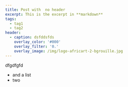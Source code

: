 ```yaml
---
title: Post with  no header
excerpt: This is the excerpt in **markdown**
tags:
  - tag1
  - tag2
header:
  - caption: dsfddsfds
    overlay_color: '#000'
    overlay_filter: '0.'
    overlay_image: /img/logo-africart-2-bgrouille.jpg
---
```

dfgdfgfd

 - and a list
 - two
